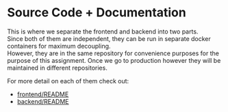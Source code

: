 # Source Code + Documentation

This is where we separate the frontend and backend into two parts.  
Since both of them are independent, they can be run in separate docker containers for maximum decoupling.  
However, they are in the same repository for convenience purposes for the purpose of this assignment. Once we go to production however they will be maintained in different repositories.

For more detail on each of them check out:

- [frontend/README](frontend/README.md)
- [backend/README](backend/README.md)
